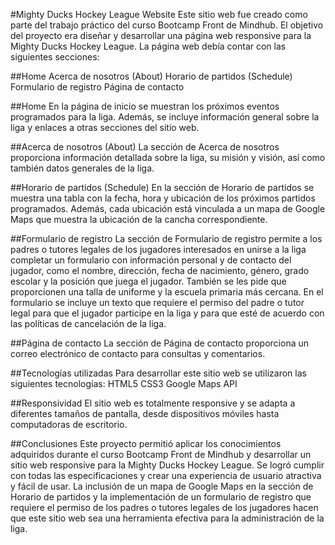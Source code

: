 #Mighty Ducks Hockey League Website
Este sitio web fue creado como parte del trabajo práctico del curso Bootcamp Front de Mindhub. El objetivo del proyecto era diseñar y desarrollar una página web responsive para la Mighty Ducks Hockey League. La página web debía contar con las siguientes secciones:

##Home
Acerca de nosotros (About)
Horario de partidos (Schedule)
Formulario de registro
Página de contacto

##Home
En la página de inicio se muestran los próximos eventos programados para la liga. Además, se incluye información general sobre la liga y enlaces a otras secciones del sitio web.

##Acerca de nosotros (About)
La sección de Acerca de nosotros proporciona información detallada sobre la liga, su misión y visión, así como también datos generales de la liga.

##Horario de partidos (Schedule)
En la sección de Horario de partidos se muestra una tabla con la fecha, hora y ubicación de los próximos partidos programados. Además, cada ubicación está vinculada a un mapa de Google Maps que muestra la ubicación de la cancha correspondiente.

##Formulario de registro
La sección de Formulario de registro permite a los padres o tutores legales de los jugadores interesados en unirse a la liga completar un formulario con información personal y de contacto del jugador, como el nombre, dirección, fecha de nacimiento, género, grado escolar y la posición que juega el jugador. También se les pide que proporcionen una talla de uniforme y la escuela primaria más cercana. En el formulario se incluye un texto que requiere el permiso del padre o tutor legal para que el jugador participe en la liga y para que esté de acuerdo con las políticas de cancelación de la liga.

##Página de contacto
La sección de Página de contacto proporciona un correo electrónico de contacto para consultas y comentarios.

##Tecnologías utilizadas
Para desarrollar este sitio web se utilizaron las siguientes tecnologías:
HTML5
CSS3
Google Maps API

##Responsividad
El sitio web es totalmente responsive y se adapta a diferentes tamaños de pantalla, desde dispositivos móviles hasta computadoras de escritorio.

##Conclusiones
Este proyecto permitió aplicar los conocimientos adquiridos durante el curso Bootcamp Front de Mindhub y desarrollar un sitio web responsive para la Mighty Ducks Hockey League. Se logró cumplir con todas las especificaciones y crear una experiencia de usuario atractiva y fácil de usar. La inclusión de un mapa de Google Maps en la sección de Horario de partidos y la implementación de un formulario de registro que requiere el permiso de los padres o tutores legales de los jugadores hacen que este sitio web sea una herramienta efectiva para la administración de la liga.
